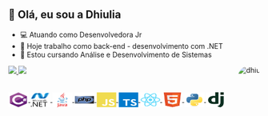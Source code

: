 ## 👋 Olá, eu sou a Dhiulia
- 💻 Atuando como Desenvolvedora Jr
- 👩 Hoje trabalho como back-end - desenvolvimento com .NET
- 📗 Estou cursando Análise e Desenvolvimento de Sistemas

<div>
  <a href="github.com/dhiuliaantunes"/>
  <img height="180em" src="https://github-readme-stats.vercel.app/api?username=dhiuliaantunes&show_icons=true&theme=synthwave"/>
  <img height="180em" src="https://github-readme-stats.vercel.app/api/top-langs/?username=dhiuliaantunes&layout=compact&langs_count=16&theme=synthwave"/>
   <img align="right" alt="dhiu" height="150" style="border-radius:50px;" src="https://drive.google.com/file/d/1l-8ZveATVw4MSNP7wvr2OW0-Ty39reia/view?usp=sharing">
</div>

<div style="display: inline_block"><br></br>
  <img align="center" alt="CSharp" height="30" width="40" src="https://raw.githubusercontent.com/devicons/devicon/master/icons/csharp/csharp-original.svg">
  <img align="center" alt="dotNet" height="30" width="40" src="https://github.com/devicons/devicon/blob/master/icons/dot-net/dot-net-original-wordmark.svg">
  <img align="center" alt="Java" height="30" width="40" src="https://github.com/devicons/devicon/blob/master/icons/java/java-original-wordmark.svg">
  <img align="center" alt="PHP" height="30" width="40" src="https://github.com/devicons/devicon/blob/master/icons/php/php-original.svg">
  <img align="center" alt="Js" height="30" width="40" src="https://raw.githubusercontent.com/devicons/devicon/master/icons/javascript/javascript-plain.svg">
  <img align="center" alt="Ts" height="30" width="40" src="https://raw.githubusercontent.com/devicons/devicon/master/icons/typescript/typescript-plain.svg">
  <img align="center" alt="React" height="30" width="40" src="https://raw.githubusercontent.com/devicons/devicon/master/icons/react/react-original.svg">
  <img align="center" alt="HTML" height="30" width="40" src="https://raw.githubusercontent.com/devicons/devicon/master/icons/html5/html5-original.svg">
  <img align="center" alt="Python" height="30" width="40" src="https://raw.githubusercontent.com/devicons/devicon/master/icons/python/python-original.svg">
  <img align="center" alt="Django" height="30" width="40" src="https://github.com/devicons/devicon/blob/master/icons/django/django-plain.svg"> 
  
</div>
